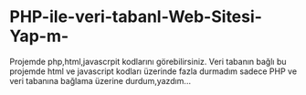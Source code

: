 # PHP-ile-veri-tabanl-Web-Sitesi-Yap-m-
Projemde php,html,javascrpit kodlarını görebilirsiniz. Veri tabanın bağlı bu projemde html ve javascript kodları üzerinde fazla durmadım sadece PHP ve veri tabanına bağlama üzerine durdum,yazdım...
